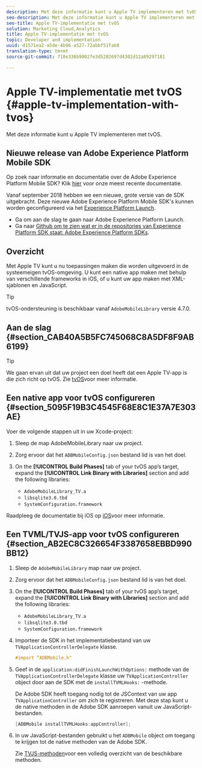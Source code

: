 ```yaml
---
description: Met deze informatie kunt u Apple TV implementeren met tvOS.
seo-description: Met deze informatie kunt u Apple TV implementeren met tvOS.
seo-title: Apple TV-implementatie met tvOS
solution: Marketing Cloud,Analytics
title: Apple TV-implementatie met tvOS
topic: Developer and implementation
uuid: d1571ea2-a5de-4b96-a527-72abbf51fab8
translation-type: tm+mt
source-git-commit: 718e336b9002fe3d5282697d4302d12a89297181

---
```



# Apple TV-implementatie met tvOS {#apple-tv-implementation-with-tvos}

Met deze informatie kunt u Apple TV implementeren met tvOS.

## Nieuwe release van Adobe Experience Platform Mobile SDK

Op zoek naar informatie en documentatie over de Adobe Experience Platform Mobile SDK? Klik [hier](https://aep-sdks.gitbook.io/docs/) voor onze meest recente documentatie.

Vanaf september 2018 hebben we een nieuwe, grote versie van de SDK uitgebracht. Deze nieuwe Adobe Experience Platform Mobile SDK&#39;s kunnen worden geconfigureerd via het [Experience Platform Launch](https://www.adobe.com/experience-platform/launch.html).

* Ga om aan de slag te gaan naar Adobe Experience Platform Launch.
* Ga naar [Github om te zien wat er in de repositories van Experience Platform SDK staat: Adobe Experience Platform SDKs](https://github.com/Adobe-Marketing-Cloud/acp-sdks).

## Overzicht

Met Apple TV kunt u nu toepassingen maken die worden uitgevoerd in de systeemeigen tvOS-omgeving. U kunt een native app maken met behulp van verschillende frameworks in iOS, of u kunt uw app maken met XML-sjablonen en JavaScript.

>[!TIP]
>
>tvOS-ondersteuning is beschikbaar vanaf `AdobeMobileLibrary` versie 4.7.0.

## Aan de slag {#section_CAB40A5B5FC745068C8A5DF8F9AB6199}

>[!TIP]
>
>We gaan ervan uit dat uw project een doel heeft dat een Apple TV-app is die zich richt op tvOS. Zie [tvOS](https://developer.apple.com/tvos/documentation/)voor meer informatie.

## Een native app voor tvOS configureren {#section_5095F19B3C4545F68E8C1E37A7E303AE}

Voer de volgende stappen uit in uw Xcode-project:

1. Sleep de map AdobeMobileLibrary naar uw project.
1. Zorg ervoor dat het `ADBMobileConfig.json` bestand lid is van het doel.
1. On the **[!UICONTROL Build Phases]** tab of your tvOS app’s target, expand the **[!UICONTROL Link Binary with Libraries]** section and add the following libraries:

   * `AdobeMobileLibrary_TV.a`
   * `libsqlite3.0.tbd`
   * `SystemConfiguration.framework`

Raadpleeg de documentatie bij iOS op [iOS](https://developer.apple.com/ios/resources/)voor meer informatie.

## Een TVML/TVJS-app voor tvOS configureren {#section_AB2EC8C326654F3387658EBBD990BB12}

1. Sleep de `AdobeMobileLibrary` map naar uw project.
1. Zorg ervoor dat het `ADBMobileConfig.json` bestand lid is van het doel.
1. On the **[!UICONTROL Build Phases]** tab of your tvOS app’s target, expand the **[!UICONTROL Link Binary with Libraries]** section and add the following libraries:

   * `AdobeMobileLibrary_TV.a`
   * `libsqlite3.0.tbd`
   * `SystemConfiguration.framework`

1. Importeer de SDK in het implementatiebestand van uw `TVApplicationControllerDelegate` klasse.

   ```objective-c
   #import “ADBMobile.h"
   ```

1. Geef in de `application:didFinishLaunchWithOptions:` methode van de `TVApplicationControllerDelegate` klasse uw `TVApplicationController` object door aan de SDK met de `installTVMLHooks:` -methode.

   De Adobe SDK heeft toegang nodig tot de JSContext van uw app `TVApplicationController` om zich te registreren. Met deze stap kunt u de native methoden in de Adobe SDK aanroepen vanuit uw JavaScript-bestanden.

   ```objective-c
   [ADBMobile installTVMLHooks:appController];
   ```

1. In uw JavaScript-bestanden gebruikt u het `ADBMobile` object om toegang te krijgen tot de native methoden van de Adobe SDK.

   Zie [TVJS-methoden](/help/ios/apple-tv-implementation-tvos/tvjs-methods.md)voor een volledig overzicht van de beschikbare methoden.

